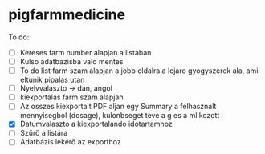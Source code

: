 # pigfarmmedicine

To do:
- [ ] Kereses farm number alapjan a listaban
- [ ] Kulso adatbazisba valo mentes
- [ ] To do list farm szam alapjan a jobb oldalra a lejaro gyogyszerek ala, ami eltunik pipalas utan
- [ ] Nyelvvalaszto -> dan, angol
- [ ] kiexportalas farm szam alapjan
- [ ] Az osszes kiexportalt PDF aljan egy Summary a felhasznalt mennyisegbol (dosage), kulonbseget teve a g es a ml kozott
- [x] Datumvalaszto a kiexportalando idotartamhoz
- [ ] Szűrő a listára
- [ ] Adatbázis lekérő az exporthoz
